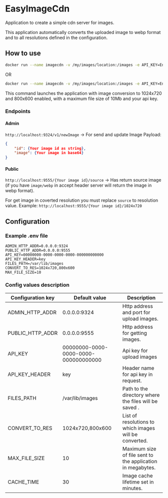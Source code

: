 # EasyImageCdn

Application to create a simple cdn server for images.

This application automatically converts the uploaded image to webp format and to all resolutions defined in the configuration.

## How to use

```sh
docker run --name imagecdn -v /my/images/location:/images -e API_KEY=EnterAdminKey -d ghcr.io/pcpl2/easy_image_cdn:0.1.2
```

OR

```sh
docker run --name imagecdn -v /my/images/location:/images -e API_KEY=EnterAdminKey -d pcpl2/easy_image_cdn:0.1.2
```

This command launches the application with image conversion to 1024x720 and 800x600 enabled, with a maximum file size of 10Mb and your api key.

### Endpoints

#### Admin

`http://localhost:9324/v1/newImage` -> For send and update Image
Payload:

```json
{
    "id": {Your image id as string},
    "image": {Your image in base64}
}
```

#### Public

`http://localhost:9555/{Your image id}/source` -> Has return source image (if you have `image/webp` in accept header server will return the image in webp format).

For get image in coverted resolution you must replace `source` to resolution value. Example:
`http://localhost:9555/{Your image id}/1024x720`

## Configuration

### Example .env file

```env
ADMIN_HTTP_ADDR=0.0.0.0:9324
PUBLIC_HTTP_ADDR=0.0.0.0:9555
API_KEY=00000000-0000-0000-0000-000000000000
API_KEY_HEADER=key
FILES_PATH=/var/lib/images
CONVERT_TO_RES=1024x720,800x600
MAX_FILE_SIZE=10
```

### Config values description

| Configuration key | Default value | Description |
| ----------- | --------- | ----------- |
| ADMIN_HTTP_ADDR | 0.0.0.0:9324 | Http address and port for upload images. |
| PUBLIC_HTTP_ADDR | 0.0.0.0:9555 | Http address for getting images. |
| API_KEY | 00000000-0000-0000-0000-000000000000 | Api key for upload images |
| API_KEY_HEADER | key | Header name for api key in request. |
| FILES_PATH | /var/lib/images | Path to the directory where the files will be saved . |
| CONVERT_TO_RES | 1024x720,800x600 | List of resolutions to which images will be converted. |
| MAX_FILE_SIZE | 10 | Maximum size of file sent to the application in megabytes. |
| CACHE_TIME | 30 | Image cache lifetime set in minutes. |
